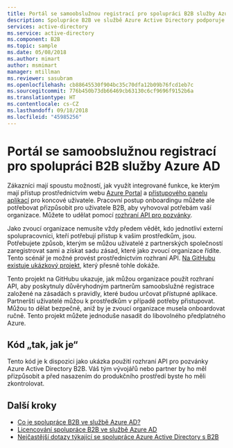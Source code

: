 ```yaml
---
title: Portál se samoobslužnou registrací pro spolupráci B2B služby Azure Active Directory | Microsoft Docs
description: Spolupráce B2B ve službě Azure Active Directory podporuje vaše vztahy s ostatními společnostmi tím, že vašim obchodním partnerům umožní selektivní přístup ke podnikovým aplikacím
services: active-directory
ms.service: active-directory
ms.component: B2B
ms.topic: sample
ms.date: 05/08/2018
ms.author: mimart
author: msmimart
manager: mtillman
ms.reviewer: sasubram
ms.openlocfilehash: cb88645530f904bc35c70dfa12b09b76fcd1eb7c
ms.sourcegitcommit: 776b450b73db66469cb63130c6cf9696f9152b6a
ms.translationtype: HT
ms.contentlocale: cs-CZ
ms.lasthandoff: 09/18/2018
ms.locfileid: "45985256"
---
```

# <a name="self-service-portal-for-azure-ad-b2b-collaboration-sign-up"></a>Portál se samoobslužnou registrací pro spolupráci B2B služby Azure AD

Zákazníci mají spoustu možností, jak využít integrované funkce, ke kterým mají přístup prostřednictvím webu [Azure Portal](https://portal.azure.com) a [přístupového panelu aplikací](https://myapps.microsoft.com) pro koncové uživatele. Pracovní postup onboardingu můžete ale potřebovat přizpůsobit pro uživatele B2B, aby vyhovoval potřebám vaší organizace. Můžete to udělat pomocí [rozhraní API pro pozvánky](https://developer.microsoft.com/graph/docs/api-reference/v1.0/resources/invitation).

Jako zvoucí organizace nemusíte vždy předem vědět, kdo jednotliví externí spolupracovníci, kteří potřebují přístup k vašim prostředkům, jsou. Potřebujete způsob, kterým se můžou uživatelé z partnerských společností zaregistrovat sami a získat sadu zásad, které jako zvoucí organizace řídíte. Tento scénář je možné provést prostřednictvím rozhraní API. [Na GitHubu existuje ukázkový projekt](https://github.com/Azure/active-directory-dotnet-graphapi-b2bportal-web), který přesně tohle dokáže.

Tento projekt na GitHubu ukazuje, jak můžou organizace použít rozhraní API, aby poskytnuly důvěryhodným partnerům samoobslužné registrace založené na zásadách s pravidly, které budou určovat přístupné aplikace. Partnerští uživatelé můžou k prostředkům v případě potřeby přistupovat. Můžou to dělat bezpečně, aniž by je zvoucí organizace musela onboardovat ručně. Tento projekt můžete jednoduše nasadit do libovolného předplatného Azure.

## <a name="as-is-code"></a>Kód „tak, jak je“

Tento kód je k dispozici jako ukázka použití rozhraní API pro pozvánky Azure Active Directory B2B. Váš tým vývojářů nebo partner by ho měl přizpůsobit a před nasazením do produkčního prostředí byste ho měli zkontrolovat.

## <a name="next-steps"></a>Další kroky

* [Co je spolupráce B2B ve službě Azure AD?](what-is-b2b.md)
* [Licencování spolupráce B2B ve službě Azure AD](licensing-guidance.md)
* [Nejčastější dotazy týkající se spolupráce Azure Active Directory s B2B](faq.md)
